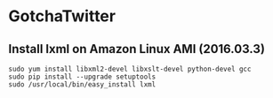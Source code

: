 # GotchaTwitter

## Install lxml on Amazon Linux AMI (2016.03.3)
    sudo yum install libxml2-devel libxslt-devel python-devel gcc
    sudo pip install --upgrade setuptools
    sudo /usr/local/bin/easy_install lxml
